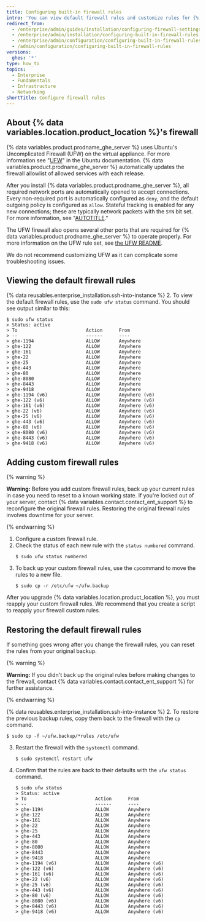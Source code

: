 ```yaml
---
title: Configuring built-in firewall rules
intro: 'You can view default firewall rules and customize rules for {% data variables.location.product_location %}.'
redirect_from:
  - /enterprise/admin/guides/installation/configuring-firewall-settings
  - /enterprise/admin/installation/configuring-built-in-firewall-rules
  - /enterprise/admin/configuration/configuring-built-in-firewall-rules
  - /admin/configuration/configuring-built-in-firewall-rules
versions:
  ghes: '*'
type: how_to
topics:
  - Enterprise
  - Fundamentals
  - Infrastructure
  - Networking
shortTitle: Configure firewall rules
---
```

## About {% data variables.location.product_location %}'s firewall

{% data variables.product.prodname_ghe_server %} uses Ubuntu's Uncomplicated Firewall (UFW) on the virtual appliance. For more information see "[UFW](https://help.ubuntu.com/community/UFW)" in the Ubuntu documentation. {% data variables.product.prodname_ghe_server %} automatically updates the firewall allowlist of allowed services with each release.

After you install {% data variables.product.prodname_ghe_server %}, all required network ports are automatically opened to accept connections. Every non-required port is automatically configured as `deny`, and the default outgoing policy is configured as `allow`. Stateful tracking is enabled for any new connections; these are typically network packets with the `SYN` bit set. For more information, see "[AUTOTITLE](/admin/configuration/configuring-network-settings/network-ports)."

The UFW firewall also opens several other ports that are required for {% data variables.product.prodname_ghe_server %} to operate properly. For more information on the UFW rule set, see [the UFW README](https://bazaar.launchpad.net/~jdstrand/ufw/0.30-oneiric/view/head:/README#L213).

We do not recommend customizing UFW as it can complicate some troubleshooting issues.

## Viewing the default firewall rules

{% data reusables.enterprise_installation.ssh-into-instance %}
2. To view the default firewall rules, use the `sudo ufw status` command. You should see output similar to this:
   ```shell
   $ sudo ufw status
   > Status: active
   > To                         Action      From
   > --                         ------      ----
   > ghe-1194                   ALLOW       Anywhere
   > ghe-122                    ALLOW       Anywhere
   > ghe-161                    ALLOW       Anywhere
   > ghe-22                     ALLOW       Anywhere
   > ghe-25                     ALLOW       Anywhere
   > ghe-443                    ALLOW       Anywhere
   > ghe-80                     ALLOW       Anywhere
   > ghe-8080                   ALLOW       Anywhere
   > ghe-8443                   ALLOW       Anywhere
   > ghe-9418                   ALLOW       Anywhere
   > ghe-1194 (v6)              ALLOW       Anywhere (v6)
   > ghe-122 (v6)               ALLOW       Anywhere (v6)
   > ghe-161 (v6)               ALLOW       Anywhere (v6)
   > ghe-22 (v6)                ALLOW       Anywhere (v6)
   > ghe-25 (v6)                ALLOW       Anywhere (v6)
   > ghe-443 (v6)               ALLOW       Anywhere (v6)
   > ghe-80 (v6)                ALLOW       Anywhere (v6)
   > ghe-8080 (v6)              ALLOW       Anywhere (v6)
   > ghe-8443 (v6)              ALLOW       Anywhere (v6)
   > ghe-9418 (v6)              ALLOW       Anywhere (v6)
   ```

## Adding custom firewall rules

{% warning %}

**Warning:** Before you add custom firewall rules, back up your current rules in case you need to reset to a known working state. If you're locked out of your server, contact {% data variables.contact.contact_ent_support %} to reconfigure the original firewall rules. Restoring the original firewall rules involves downtime for your server.

{% endwarning %}

1. Configure a custom firewall rule.
2. Check the status of each new rule with the `status numbered` command.
   ```shell
   $ sudo ufw status numbered
   ```
3. To back up your custom firewall rules, use the `cp`command to move the rules to a new file.
   ```shell
   $ sudo cp -r /etc/ufw ~/ufw.backup
   ```

After you upgrade {% data variables.location.product_location %}, you must reapply your custom firewall rules. We recommend that you create a script to reapply your firewall custom rules.

## Restoring the default firewall rules

If something goes wrong after you change the firewall rules, you can reset the rules from your original backup.

{% warning %}

**Warning:** If you didn't back up the original rules before making changes to the firewall, contact {% data variables.contact.contact_ent_support %} for further assistance.

{% endwarning %}

{% data reusables.enterprise_installation.ssh-into-instance %}
2. To restore the previous backup rules, copy them back to the firewall with the `cp` command.
   ```shell
   $ sudo cp -f ~/ufw.backup/*rules /etc/ufw
   ```
3. Restart the firewall with the `systemctl` command.
   ```shell
   $ sudo systemctl restart ufw
   ```
4. Confirm that the rules are back to their defaults with the `ufw status` command.
   ```shell
   $ sudo ufw status
   > Status: active
   > To                         Action      From
   > --                         ------      ----
   > ghe-1194                   ALLOW       Anywhere
   > ghe-122                    ALLOW       Anywhere
   > ghe-161                    ALLOW       Anywhere
   > ghe-22                     ALLOW       Anywhere
   > ghe-25                     ALLOW       Anywhere
   > ghe-443                    ALLOW       Anywhere
   > ghe-80                     ALLOW       Anywhere
   > ghe-8080                   ALLOW       Anywhere
   > ghe-8443                   ALLOW       Anywhere
   > ghe-9418                   ALLOW       Anywhere
   > ghe-1194 (v6)              ALLOW       Anywhere (v6)
   > ghe-122 (v6)               ALLOW       Anywhere (v6)
   > ghe-161 (v6)               ALLOW       Anywhere (v6)
   > ghe-22 (v6)                ALLOW       Anywhere (v6)
   > ghe-25 (v6)                ALLOW       Anywhere (v6)
   > ghe-443 (v6)               ALLOW       Anywhere (v6)
   > ghe-80 (v6)                ALLOW       Anywhere (v6)
   > ghe-8080 (v6)              ALLOW       Anywhere (v6)
   > ghe-8443 (v6)              ALLOW       Anywhere (v6)
   > ghe-9418 (v6)              ALLOW       Anywhere (v6)
   ```

